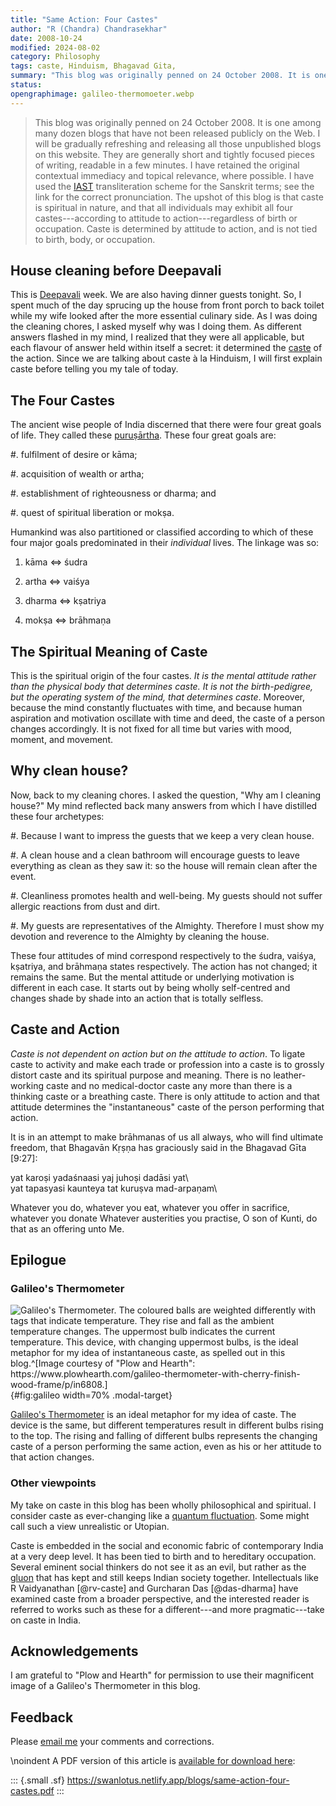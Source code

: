 ```yaml
---
title: "Same Action: Four Castes"
author: "R (Chandra) Chandrasekhar"
date: 2008-10-24
modified: 2024-08-02
category: Philosophy
tags: caste, Hinduism, Bhagavad Gita, 
summary: "This blog was originally penned on 24 October 2008. It is one among many dozen blogs that have not been released publicly on the Web. I will be gradually refreshing and releasing all those unpublished blogs on this website. They are generally short and tightly focused pieces of writing, readable in a few minutes. I have retained the original contextual immediacy and topical relevance, where possible. I have used the [IAST](https://en.wikipedia.org/wiki/International_Alphabet_of_Sanskrit_Transliteration) transliteration scheme for the Sanskrit terms; see the link for the correct pronunciation. The upshot of this blog is that caste is spiritual in nature, and that all individuals may exhibit all four castes---according to attitude to action---regardless of birth or occupation. Caste is determined by  attitude to action, and is not tied to birth, body, or occupation."
status: 
opengraphimage: galileo-thermomoeter.webp
---
```


> This blog was originally penned on 24 October 2008. It is one among many dozen blogs that have not been released publicly on the Web. I will be gradually refreshing and releasing all those unpublished blogs on this website. They are generally short and tightly focused pieces of writing, readable in a few minutes. I have retained the original contextual immediacy and topical relevance, where possible. I have used the [IAST](https://en.wikipedia.org/wiki/International_Alphabet_of_Sanskrit_Transliteration) transliteration scheme for the Sanskrit terms; see the link for the correct pronunciation. The upshot of this blog is that caste is spiritual in nature, and that all individuals may exhibit all four castes---according to attitude to action---regardless of birth or occupation. Caste is determined by  attitude to action, and is not tied to birth, body, or occupation.

## House cleaning before Deepavali

This is [Deepavali](https://en.wikipedia.org/wiki/Diwali) week. We are also having dinner guests tonight. So, I spent much of the day sprucing up the house from front porch to back toilet while my wife looked after the more essential culinary side. As I was doing the cleaning chores, I asked myself why was I doing them. As different answers flashed in my mind, I realized that they were all applicable, but each flavour of answer held within itself a secret: it determined the [caste](https://www.thefreedictionary.com/caste) of the action. Since we are talking about caste à la Hinduism, I will first explain caste before telling you my tale of today.

## The Four Castes

The ancient wise people of India discerned that there were four great goals of life. They called these [puruṣārtha](https://en.wikipedia.org/wiki/Puru%E1%B9%A3%C4%81rtha). These four great goals are:

#.  fulfilment of desire or kāma;

#.  acquisition of wealth or artha;

#.  establishment of righteousness or dharma; and

#.  quest of spiritual liberation or mokṣa.

Humankind was also partitioned or classified according to which of these four major goals predominated in their _individual_ lives. The linkage was so:

1. kāma <=> śudra 

2. artha <=> vaiśya

3. dharma <=> kṣatriya

4. mokṣa <=> brāhmaṇa

## The Spiritual Meaning of Caste

This is the spiritual origin of the four castes. _It is the mental attitude rather than the physical body that determines caste. It is not the birth-pedigree, but the operating system of the mind, that determines caste_. Moreover, because the mind constantly fluctuates with time, and because human aspiration and motivation oscillate with time and deed, the caste of a person changes accordingly. It is not fixed for all time but varies with mood, moment, and movement.

## Why clean house?

Now, back to my cleaning chores. I asked the question, "Why am I cleaning house?" My mind reflected back many answers from which I have distilled these four archetypes:

#.  Because I want to impress the guests that we keep a very clean house.

#.  A clean house and a clean bathroom will encourage guests to leave everything as clean as they saw it: so the house will remain clean after the event.

#.  Cleanliness promotes health and well-being. My guests should not suffer allergic reactions from dust and dirt.

#.  My guests are representatives of the Almighty. Therefore I must show my devotion and reverence to the Almighty by cleaning the house.

These four attitudes of mind correspond respectively to the śudra, vaiśya, kṣatriya, and brāhmaṇa states respectively. The action has not changed; it remains the same. But the mental attitude or underlying motivation is different in each case. It starts out by being wholly self-centred and changes shade by shade into an action that is totally selfless.

## Caste and Action

_Caste is not dependent on action but on the attitude to action_. To ligate caste to activity and make each trade or profession into a caste is to grossly distort caste and its spiritual purpose and meaning. There is no leather-working caste and no medical-doctor caste any more than there is a thinking caste or a breathing caste. There is only attitude to action and that attitude determines the "instantaneous" caste of the person performing that action.

It is in an attempt to make brāhmanas of us all always, who will find ultimate freedom, that Bhagavān Kṛṣṇa has graciously said in the Bhagavad Gīta [9:27]:

yat karoṣi yadaśnaasi yaj juhoṣi dadāsi yat\  
yat tapasyasi kaunteya tat kuruṣva mad-arpaṇam\  

Whatever you do, whatever you eat, whatever you offer in sacrifice, whatever you donate
Whatever austerities you practise, O son of Kunti, do that as an offering unto Me.

## Epilogue

### Galileo's Thermometer

![Galileo's Thermometer. The coloured balls are weighted differently with tags that indicate temperature. They rise and fall as the ambient temperature changes. The uppermost bulb indicates the current temperature. This device, with changing uppermost bulbs, is the ideal metaphor for my idea of instantaneous caste, as spelled out in this blog.^[Image courtesy of "Plow and Hearth": <https://www.plowhearth.com/galileo-thermometer-with-cherry-finish-wood-frame/p/in6808>.]]({attach}images/galileo-thermometer.jpg){#fig:galileo width=70% .modal-target}

[Galileo's Thermometer](https://en.wikipedia.org/wiki/Galileo_thermometer) is an ideal metaphor for my idea of caste. The device is the same, but different temperatures result in different bulbs rising to  the top. The rising and falling of different bulbs represents the changing caste of a person performing the same action, even as his or her attitude to that action changes.

### Other viewpoints

My take on caste in this blog has been wholly philosophical and spiritual. I consider caste as ever-changing like a [quantum fluctuation](https://en.wikipedia.org/wiki/Quantum_fluctuation). Some might call such a view unrealistic or Utopian.

Caste is embedded in the social and economic fabric of contemporary India at a very deep level. It has been tied to birth and to hereditary occupation. Several eminent social thinkers do not see it as an evil, but rather as the [gluon](https://en.wikipedia.org/wiki/Gluon) that has kept and still keeps Indian society together. Intellectuals like R Vaidyanathan [@rv-caste] and Gurcharan Das [@das-dharma] have examined caste from a broader perspective, and the interested reader is referred to works such as these for a different---and more pragmatic---take on caste in India.

## Acknowledgements

I am grateful to "Plow and Hearth" for permission to use their magnificent image of a Galileo's Thermometer in this blog.

## Feedback

Please [email me](mailto:feedback.swanlotus@gmail.com) your comments and
corrections.

\noindent A PDF version of this article is [available for download here]({attach}./same-action-four-castes.pdf):

::: {.small .sf}
<https://swanlotus.netlify.app/blogs/same-action-four-castes.pdf>
:::




